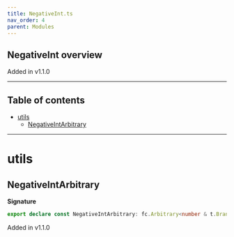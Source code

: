 ```yaml
---
title: NegativeInt.ts
nav_order: 4
parent: Modules
---
```


## NegativeInt overview

Added in v1.1.0

---

<h2 class="text-delta">Table of contents</h2>

- [utils](#utils)
  - [NegativeIntArbitrary](#negativeintarbitrary)

---

# utils

## NegativeIntArbitrary

**Signature**

```ts
export declare const NegativeIntArbitrary: fc.Arbitrary<number & t.Brand<NegativeBrand> & t.Brand<t.IntBrand>>
```

Added in v1.1.0
